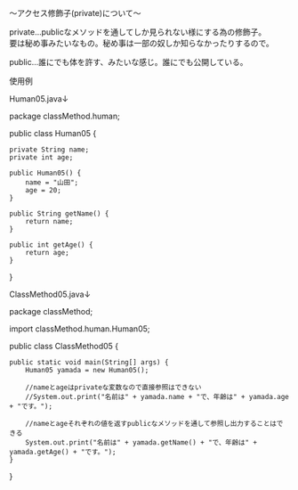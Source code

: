 〜アクセス修飾子(private)について〜

private…publicなメソッドを通してしか見られない様にする為の修飾子。<br>
要は秘め事みたいなもの。秘め事は一部の奴しか知らなかったりするので。<br>

public…誰にでも体を許す、みたいな感じ。誰にでも公開している。<br>

使用例<br>

Human05.java↓<br>

package classMethod.human;<br>

public class Human05 {<br>

	private String name;
    private int age;

    public Human05() {
        name = "山田";
        age = 20;
    }

    public String getName() {
        return name;
    }

    public int getAge() {
        return age;
    }
}<br>

ClassMethod05.java↓<br>

package classMethod;<br>

import classMethod.human.Human05;<br>

public class ClassMethod05 {<br>

	public static void main(String[] args) {
        Human05 yamada = new Human05();  

        //nameとageはprivateな変数なので直接参照はできない
        //System.out.print("名前は" + yamada.name + "で、年齢は" + yamada.age + "です。");

        //nameとageそれぞれの値を返すpublicなメソッドを通して参照し出力することはできる
        System.out.print("名前は" + yamada.getName() + "で、年齢は" + yamada.getAge() + "です。");
    }
}<br>
